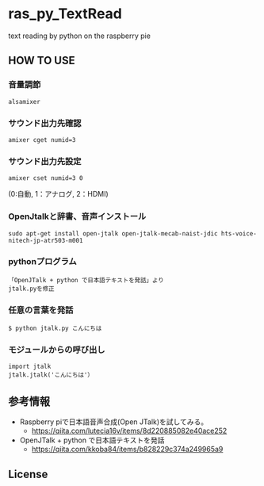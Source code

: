 # ras_py_TextRead
text reading by python on the raspberry pie

## HOW TO USE
### 音量調節
```
alsamixer
```

### サウンド出力先確認
```
amixer cget numid=3
```

### サウンド出力先設定
```
amixer cset numid=3 0
```
(0:自動, 1：アナログ, 2：HDMI)

### OpenJtalkと辞書、音声インストール
```
sudo apt-get install open-jtalk open-jtalk-mecab-naist-jdic hts-voice-nitech-jp-atr503-m001
```

### pythonプログラム
```
「OpenJTalk + python で日本語テキストを発話」より
jtalk.pyを修正
```

### 任意の言葉を発話
```
$ python jtalk.py こんにちは
```

### モジュールからの呼び出し
```
import jtalk
jtalk.jtalk('こんにちは'）
```

## 参考情報
* Raspberry piで日本語音声合成(Open JTalk)を試してみる。
  * https://qiita.com/lutecia16v/items/8d220885082e40ace252
* OpenJTalk + python で日本語テキストを発話
  * https://qiita.com/kkoba84/items/b828229c374a249965a9

## License

